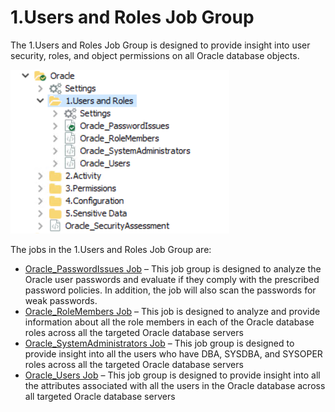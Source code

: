 # 1.Users and Roles Job Group

The 1.Users and Roles Job Group is designed to provide insight into user security, roles, and object permissions on all Oracle database objects.

![Users and Roles Job Group](/static/img/product_docs/accessanalyzer/accessanalyzer/enterpriseauditor/solutions/databases/oracle/usersroles/jobgroup19.png)

The jobs in the 1.Users and Roles Job Group are:

- [Oracle\_PasswordIssues Job](/docs/product_docs/accessanalyzer/accessanalyzer/enterpriseauditor/solutions/databases/oracle/usersroles/oracle_passwordissues.md) – This job group is designed to analyze the Oracle user passwords and evaluate if they comply with the prescribed password policies. In addition, the job will also scan the passwords for weak passwords.
- [Oracle\_RoleMembers Job](/docs/product_docs/accessanalyzer/accessanalyzer/enterpriseauditor/solutions/databases/oracle/usersroles/oracle_rolemembers.md) – This job is designed to analyze and provide information about all the role members in each of the Oracle database roles across all the targeted Oracle database servers
- [Oracle\_SystemAdministrators Job](/docs/product_docs/accessanalyzer/accessanalyzer/enterpriseauditor/solutions/databases/oracle/usersroles/oracle_systemadministrators.md) – This job group is designed to provide insight into all the users who have DBA, SYSDBA, and SYSOPER roles across all the targeted Oracle database servers
- [Oracle\_Users Job](/docs/product_docs/accessanalyzer/accessanalyzer/enterpriseauditor/solutions/databases/oracle/usersroles/oracle_users.md) – This job group is designed to provide insight into all the attributes associated with all the users in the Oracle database across all targeted Oracle database servers

